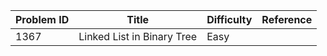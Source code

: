 | Problem ID | Title | Difficulty | Reference
| --- | --- | --- | ---
| 1367 | Linked List in Binary Tree | Easy | 
